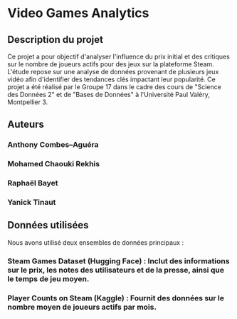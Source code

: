 # Video Games Analytics

## Description du projet

Ce projet a pour objectif d'analyser l'influence du prix initial et des critiques sur le nombre de joueurs actifs pour des jeux sur la plateforme Steam. L'étude repose sur une analyse de données provenant de plusieurs jeux vidéo afin d'identifier des tendances clés impactant leur popularité. Ce projet a été réalisé par le Groupe 17 dans le cadre des cours de "Science des Données 2" et de "Bases de Données" à l'Université Paul Valéry, Montpellier 3.

## Auteurs

### Anthony Combes–Aguéra

### Mohamed Chaouki Rekhis

### Raphaël Bayet

### Yanick Tinaut

## Données utilisées

Nous avons utilisé deux ensembles de données principaux :

### Steam Games Dataset (Hugging Face) : Inclut des informations sur le prix, les notes des utilisateurs et de la presse, ainsi que le temps de jeu moyen.

### Player Counts on Steam (Kaggle) : Fournit des données sur le nombre moyen de joueurs actifs par mois.

